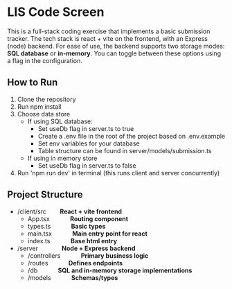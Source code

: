 # LIS Code Screen

This is a full-stack coding exercise that implements a basic submission tracker. The tech stack is react + vite on the frontend, with an Express (node) backend. For ease of use, the backend supports two storage modes: **SQL database** or **in-memory**. You can toggle between these options using a flag in the configuration.

## How to Run

1. Clone the repository
2. Run npm install
3. Choose data store
      - If using SQL database:
        - Set useDb flag in server.ts to true
        - Create a .env file in the root of the project based on .env.example
        - Set env variables for your database
        - Table structure can be found in server/models/submission.ts
      - If using in memory store
        - Set useDb flag in server.ts to false
4. Run 'npm run dev' in terminal (this runs client and server concurrently)

## Project Structure
- /client/src     &nbsp; &nbsp; &nbsp; &nbsp;**React + vite frontend**
  - App.tsx           &nbsp; &nbsp; &nbsp; &nbsp; &nbsp; &nbsp;**Routing component**
  - types.ts          &nbsp; &nbsp; &nbsp; &nbsp; &nbsp; &nbsp;**Basic types**
  - main.tsx          &nbsp; &nbsp; &nbsp; &nbsp; &nbsp; &nbsp;**Main entry point for react**
  - index.ts          &nbsp; &nbsp; &nbsp; &nbsp; &nbsp; &nbsp;**Base html entry**
- /server         &nbsp; &nbsp; &nbsp; &nbsp; &nbsp; &nbsp; &nbsp;**Node + Express backend**
  - /controllers      &nbsp; &nbsp; &nbsp; &nbsp; &nbsp; &nbsp;**Primary business logic**
  - /routes           &nbsp; &nbsp; &nbsp; &nbsp; &nbsp; &nbsp;**Defines endpoints**
  - /db               &nbsp; &nbsp; &nbsp; &nbsp; &nbsp; &nbsp;**SQL and in-memory storage implementations**
  - /models           &nbsp; &nbsp; &nbsp; &nbsp; &nbsp; &nbsp;**Schemas/types**